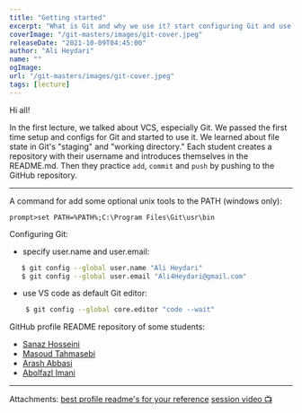 ```yaml
---
title: "Getting started"
excerpt: "What is Git and why we use it? start configuring Git and use for first time"
coverImage: "/git-masters/images/git-cover.jpeg"
releaseDate: "2021-10-09T04:45:00"
author: "Ali Heydari"
name: ""
ogImage:
url: "/git-masters/images/git-cover.jpeg"
tags: [lecture]
---
```


Hi all!

In the first lecture, we talked about VCS, especially Git. We passed the first time setup and configs for Git and started to use it. We learned about file state in Git's "staging" and "working directory."
Each student creates a repository with their username and introduces themselves in the README.md. Then they practice `add`, `commit` and `push` by pushing to the GitHub repository.

---

A command for add some optional unix tools to the PATH (windows only):

```
prompt>set PATH=%PATH%;C:\Program Files\Git\usr\bin
```

Configuring Git:

- specify user.name and user.email:

```bash
   $ git config --global user.name "Ali Heydari"
   $ git config --global user.email "Ali4Heydari@gmail.com"
```

- use VS code as default Git editor:

```bash
    $ git config --global core.editor "code --wait"
```

GitHub profile README repository of some students:

- [Sanaz Hosseini](https://github.com/HosseiniSanaz/HosseiniSanaz)
- [Masoud Tahmasebi](https://github.com/masouddevgit/masouddevgit)
- [Arash Abbasi](https://github.com/arasheyn/arasheyn)
- [Abolfazl Imani](https://github.com/AImani/AImani)

---

Attachments:
[best profile readme's for your reference](https://github.com/durgeshsamariya/awesome-github-profile-readme-templates)
[session video 📺](\fs\Technical\Imani)
